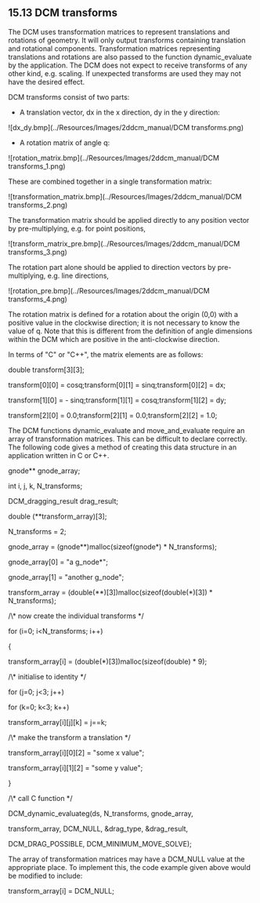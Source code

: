 ## 15.13 DCM transforms

The DCM uses transformation matrices to represent translations and rotations of geometry. 
It will only output transforms containing translation and rotational components. 
Transformation matrices representing translations and rotations are also passed to the function dynamic\_evaluate by the application. 
The DCM does not expect to receive transforms of any other kind, e.g. 
scaling. 
If unexpected transforms are used they may not have the desired effect.

DCM transforms consist of two parts:

- A translation vector, dx in the x direction, dy in the y direction:

![dx_dy.bmp](../Resources/Images/2ddcm_manual/DCM transforms.png)

- A rotation matrix of angle q:

![rotation_matrix.bmp](../Resources/Images/2ddcm_manual/DCM transforms_1.png)

These are combined together in a single transformation matrix:

![transformation_matrix.bmp](../Resources/Images/2ddcm_manual/DCM transforms_2.png)

The transformation matrix should be applied directly to any position vector by pre-multiplying, e.g. 
for point positions,

![transform_matrix_pre.bmp](../Resources/Images/2ddcm_manual/DCM transforms_3.png)

The rotation part alone should be applied to direction vectors by pre-multiplying, e.g. 
line directions,

![rotation_pre.bmp](../Resources/Images/2ddcm_manual/DCM transforms_4.png)

The rotation matrix is defined for a rotation about the origin (0,0) with a positive value in the clockwise direction; it is not necessary to know the value of q. 
Note that this is different from the definition of angle dimensions within the DCM which are positive in the anti-clockwise direction.

In terms of "C" or "C++", the matrix elements are as follows:

double transform\[3\]\[3\];

transform\[0\]\[0\] = cosq;transform\[0\]\[1\] = sinq;transform\[0\]\[2\] = dx;

transform\[1\]\[0\] = - sinq;transform\[1\]\[1\] = cosq;transform\[1\]\[2\] = dy;

transform\[2\]\[0\] = 0.0;transform\[2\]\[1\] = 0.0;transform\[2\]\[2\] = 1.0;

The DCM functions dynamic\_evaluate and move\_and\_evaluate require an array of transformation matrices. 
This can be difficult to declare correctly. 
The following code gives a method of creating this data structure in an application written in C or C++.

gnode\*\* gnode\_array;

int i, j, k, N\_transforms;

DCM\_dragging\_result drag\_result;

double (\*\*transform\_array)\[3\];

N\_transforms = 2;

gnode\_array = (gnode\*\*)malloc(sizeof(gnode\*) \* N\_transforms);

gnode\_array\[0\] = "a g\_node\*";

gnode\_array\[1\] = "another g\_node";

transform\_array = (double(\*\*)\[3\])malloc(sizeof(double(\*)\[3\]) \* N\_transforms);

/\\* now create the individual transforms \*/

for (i=0; i<N\_transforms; i++)

{

transform\_array\[i\] = (double(\*)\[3\])malloc(sizeof(double) \* 9);

/\\* initialise to identity \*/

for (j=0; j<3; j++)

for (k=0; k<3; k++)

transform\_array\[i\]\[j\]\[k\] = j==k;

/\\* make the transform a translation \*/

transform\_array\[i\]\[0\]\[2\] = "some x value";

transform\_array\[i\]\[1\]\[2\] = "some y value";

}

/\\* call C function \*/

DCM\_dynamic\_evaluateg(ds, N\_transforms, gnode\_array,

transform\_array, DCM\_NULL, &drag\_type, &drag\_result,

DCM\_DRAG\_POSSIBLE, DCM\_MINIMUM\_MOVE\_SOLVE);

The array of transformation matrices may have a DCM\_NULL value at the appropriate place. 
To implement this, the code example given above would be modified to include:

transform\_array\[i\] = DCM\_NULL;

